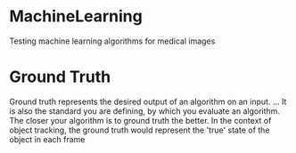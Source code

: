 # MachineLearning
Testing machine learning algorithms for medical images 
# Ground Truth 
Ground truth represents the desired output of an algorithm on an input. ... It is also the standard you are defining, by which you evaluate an algorithm. The closer your algorithm is to ground truth the better. In the context of object tracking, the ground truth would represent the 'true' state of the object in each frame
